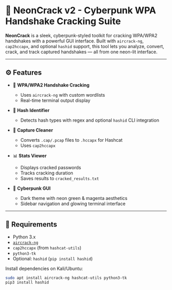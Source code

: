 # 🧬 NeonCrack v2 - Cyberpunk WPA Handshake Cracking Suite

**NeonCrack** is a sleek, cyberpunk-styled toolkit for cracking WPA/WPA2 handshakes with a powerful GUI interface. Built with `aircrack-ng`, `cap2hccapx`, and optional `hashid` support, this tool lets you analyze, convert, crack, and track captured handshakes — all from one neon-lit interface.

---

## ⚙️ Features

- 🔐 **WPA/WPA2 Handshake Cracking**
  - Uses `aircrack-ng` with custom wordlists
  - Real-time terminal output display

- 🔎 **Hash Identifier**
  - Detects hash types with regex and optional `hashid` CLI integration

- 🧹 **Capture Cleaner**
  - Converts `.cap/.pcap` files to `.hccapx` for Hashcat
  - Uses `cap2hccapx`

- 📊 **Stats Viewer**
  - Displays cracked passwords
  - Tracks cracking duration
  - Saves results to `cracked_results.txt`

- 🎨 **Cyberpunk GUI**
  - Dark theme with neon green & magenta aesthetics
  - Sidebar navigation and glowing terminal interface

---

## 🚀 Requirements

- Python 3.x
- [`aircrack-ng`](https://www.aircrack-ng.org/)
- `cap2hccapx` (from `hashcat-utils`)
- `python3-tk`
- Optional: `hashid` (`pip install hashid`)

Install dependencies on Kali/Ubuntu:
```bash
sudo apt install aircrack-ng hashcat-utils python3-tk
pip3 install hashid
